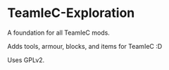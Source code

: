 # TeamIeC-Exploration
A foundation for all TeamIeC mods.

Adds tools, armour, blocks, and items for TeamIeC :D

Uses GPLv2.
